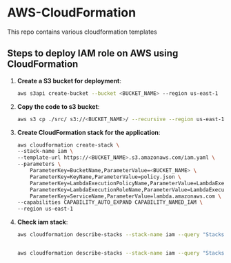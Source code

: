# AWS-CloudFormation

This repo contains various cloudformation templates

## Steps to deploy IAM role on AWS using CloudFormation

1. **Create a S3 bucket for deployment**:

    ```sh
    aws s3api create-bucket --bucket <BUCKET_NAME> --region us-east-1
    ```

2. **Copy the code to s3 bucket**:

    ```sh
    aws s3 cp ./src/ s3://<BUCKET_NAME>/ --recursive --region us-east-1
    ```

3. **Create CloudFormation stack for the application**:

    ```sh
    aws cloudformation create-stack \
    --stack-name iam \
    --template-url https://<BUCKET_NAME>.s3.amazonaws.com/iam.yaml \
    --parameters \
        ParameterKey=BucketName,ParameterValue=<BUCKET_NAME> \
        ParameterKey=KeyName,ParameterValue=policy.json \
        ParameterKey=LambdaExecutionPolicyName,ParameterValue=LambdaExecutionPolicy \
        ParameterKey=LambdaExecutionRoleName,ParameterValue=LambdaExecutionRole \
        ParameterKey=ServiceName,ParameterValue=lambda.amazonaws.com \
    --capabilities CAPABILITY_AUTO_EXPAND CAPABILITY_NAMED_IAM \
    --region us-east-1
    ```

4. **Check iam stack**:

    ```sh
    aws cloudformation describe-stacks --stack-name iam --query "Stacks[0].StackStatus" --output text --region us-east-1


    aws cloudformation describe-stacks --stack-name iam --query "Stacks[0].Outputs" --output table --region us-east-1
    ```
